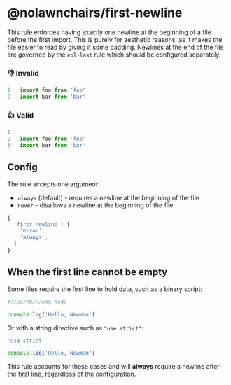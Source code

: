 
# @nolawnchairs/first-newline

This rule enforces having exactly one newline at the beginning of a file before the first import. This is purely for aesthetic reasons, as it makes the file easier to read by giving it some padding. Newlines at the end of the file are governed by the `eol-last` rule which should be configured separately.

### 👎 Invalid
```ts
1   import foo from 'foo'
2   import bar from 'bar'
```

### 👍 Valid
```ts
1   
2   import foo from 'foo'
3   import bar from 'bar'
```

## Config

The rule accepts one argument:

- `always` (default) - requires a newline at the beginning of the file
- `never` - disallows a newline at the beginning of the file

```ts
{
  'first-newline': [
    'error', 
    'always',
  ] 
}
```
## When the first line cannot be empty

Some files require the first line to hold data, such as a binary script:

```ts
#!/usr/bin/env node

console.log('Hello, Newman')
```

Or with a string directive such as `"use strict"`:

```ts
'use strict'

console.log('Hello, Newman')
```

This rule accounts for these cases and will **always** require a newline after the first line, regardless of the configuration.
